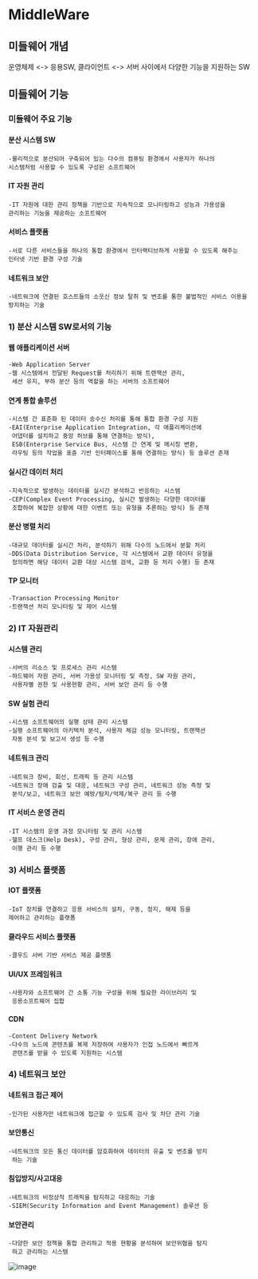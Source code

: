 # MiddleWare

## 미들웨어 개념
운영체제 <-> 응용SW, 클라이언트 <-> 서버 사이에서 다양한 기능을 지원하는 SW

## 미들웨어 기능

### 미들웨어 주요 기능

#### 분산 시스템 SW<br>
	-물리적으로 분산되어 구축되어 있는 다수의 컴퓨팅 환경에서 사용자가 하나의
	시스템처럼 사용할 수 있도록 구성된 소프트웨어

#### IT 자원 관리<br>
	-IT 자원에 대한 관리 정책을 기반으로 지속적으로 모니터링하고 성능과 가용성을
	관리하는 기능을 제공하는 소프트웨어

#### 서비스 플랫폼
	-서로 다른 서비스들을 하나의 통합 환경에서 인터랙티브하게 사용할 수 있도록 해주는
	인터넷 기반 환경 구성 기술

#### 네트워크 보안
	-네트워크에 연결된 호스트들의 소웃신 정보 탈취 및 변조를 통한 불법적인 서비스 이용을
	방지하는 기술

### 1) 분산 시스템 SW로서의 기능

#### 웹 애플리케이션 서버<br>
	-Web Application Server
	-웹 시스템에서 전달된 Request를 처리하기 위해 트랜잭션 관리,
	 세션 유지, 부하 분산 등의 역할을 하는 서버의 소프트웨어

#### 연계 통합 솔루션<br>
	-시스템 간 표준화 된 데이터 송수신 처리를 통해 통합 환경 구성 지원
	-EAI(Enterprise Application Integration, 각 애플리케이션에
	 어댑터를 설치하고 중앙 허브를 통해 연결하는 방식),
	 ESB(Enterprise Service Bus, 시스템 간 연계 및 메시징 변환,
	 라우팅 등의 작업을 표쥰 기반 인터페이스를 통해 연결하는 방식) 등 솔루션 존재

#### 실시간 데이터 처리<br>
	-지속적으로 발생하는 데이터를 실시간 분석하고 반응하는 시스템
	-CEP(Complex Event Processing, 실시간 발생하는 다양한 데이터를
	 조합하여 복잡한 상황에 대한 이벤트 또는 유형을 추론하는 방식) 등 존재

#### 분산 병렬 처리<br>
	-대규모 데이터를 실시간 처리, 분석하기 위해 다수의 노드에서 분할 처리
	-DDS(Data Distribution Service, 각 시스템에서 교환 데이터 유형을
	 정의하면 해당 데이터 교환 대상 시스템 검색, 교환 등 처리 수행) 등 존재

#### TP 모니터<br>
	-Transaction Processing Monitor
	-트랜잭션 처리 모니터링 및 제어 시스템

### 2) IT 자원관리

#### 시스템 관리<br>
	-서버의 리소스 및 프로세스 관리 시스템
	-하드웨어 자원 관리, 서버 가용성 모니터링 및 측정, SW 자원 관리,
	 사용자별 권한 및 사용현황 관리, 서버 보안 관리 등 수행

#### SW 실험 관리<br>
	-시스템 소프트웨어의 실행 상태 관리 시스템
	-실행 소프트웨어의 아키텍처 분석, 사용자 체감 성능 모니터링, 트랜잭션
	 자동 분석 및 보고서 생성 등 수행

#### 네트워크 관리<br>
	-네트워크 장비, 회선, 트래픽 등 관리 시스템
	-네트워크 장애 검출 및 대응, 네트워크 구성 관리, 네트워크 성능 측정 및
	 분석/보고, 네트워크 보안 예방/탐지/억제/복구 관리 등 수행

#### IT 서비스 운영 관리<br>
	-IT 시스템의 운영 과정 모니터링 및 관리 시스템
	-헬프 데스크(Help Desk), 구성 관리, 형상 관리, 문제 관리, 장애 관리,
	 이행 관리 등 수행

### 3) 서비스 플랫폼

#### IOT 플랫폼<br>
	-IoT 장치를 연결하고 응용 서비스의 설치, 구동, 정지, 해제 등을
	제어하고 관리하는 플랫폼

#### 클라우드 서비스 플랫폼<br>
	-클우드 서버 기반 서비스 제공 플랫폼

#### UI/UX 프레임워크<br>
	-사용자와 소프트웨어 간 소통 기능 구성을 위해 필요한 라이브러리 및
	 응용소프트웨어 집합

#### CDN<br>
	-Content Delivery Network
	-다수의 노드에 콘텐츠를 복제 저장하여 사용자가 인접 노드에서 빠르게
	 콘텐츠를 받을 수 있도록 지원하는 시스템

### 4) 네트워크 보안

#### 네트워크 접근 제어<br>
	-인가된 사용자만 네트워크에 접근할 수 있도록 검사 및 차단 관리 기술

#### 보안통신<br>
	-네트워크의 모든 통신 데이터를 암호화하여 데이터의 유출 및 변조를 방지
	 하는 기술

#### 침입방지/사고대응<br>
	-네트워크의 비정상적 트래픽을 탐지하고 대응하는 기술
	-SIEM(Security Information and Event Management) 솔루션 등

#### 보안관리<br>
	-다양한 보안 정책을 통합 관리하고 적용 현황을 분석하여 보안위협을 탐지
	 하고 관리하는 시스템

![image](https://github.com/Poki742/MiddleWare/assets/126844692/ec11c1c0-b5b1-4315-9846-767ebaea6998)<br>

